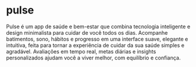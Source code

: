 # pulse
Pulse é um app de saúde e bem-estar que combina tecnologia inteligente e design minimalista para cuidar de você todos os dias. Acompanhe batimentos, sono, hábitos e progresso em uma interface suave, elegante e intuitiva, feita para tornar a experiência de cuidar da sua saúde simples e agradável. Avaliações em tempo real, metas diárias e insights personalizados ajudam você a viver melhor, com equilíbrio e confiança.
